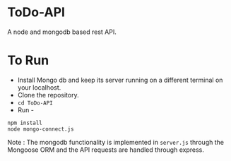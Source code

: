 # ToDo-API
A node and mongodb based rest API. 

To Run 
===
* Install Mongo db and keep its server running on a different terminal on your localhost. 
* Clone the repository.
* ``` cd ToDo-API ```
* Run - 
``` node
npm install
node mongo-connect.js
```

Note : The mongodb functionality is implemented in ```server.js``` through the Mongoose ORM and the API requests are handled through express. 
